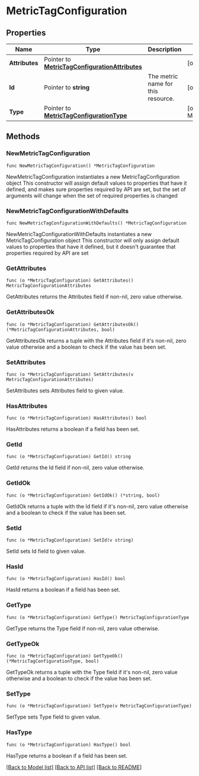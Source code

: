 # MetricTagConfiguration

## Properties

Name | Type | Description | Notes
------------ | ------------- | ------------- | -------------
**Attributes** | Pointer to [**MetricTagConfigurationAttributes**](MetricTagConfigurationAttributes.md) |  | [optional] 
**Id** | Pointer to **string** | The metric name for this resource. | [optional] 
**Type** | Pointer to [**MetricTagConfigurationType**](MetricTagConfigurationType.md) |  | [optional] [default to METRICTAGCONFIGURATIONTYPE_MANAGE_TAGS]

## Methods

### NewMetricTagConfiguration

`func NewMetricTagConfiguration() *MetricTagConfiguration`

NewMetricTagConfiguration instantiates a new MetricTagConfiguration object
This constructor will assign default values to properties that have it defined,
and makes sure properties required by API are set, but the set of arguments
will change when the set of required properties is changed

### NewMetricTagConfigurationWithDefaults

`func NewMetricTagConfigurationWithDefaults() *MetricTagConfiguration`

NewMetricTagConfigurationWithDefaults instantiates a new MetricTagConfiguration object
This constructor will only assign default values to properties that have it defined,
but it doesn't guarantee that properties required by API are set

### GetAttributes

`func (o *MetricTagConfiguration) GetAttributes() MetricTagConfigurationAttributes`

GetAttributes returns the Attributes field if non-nil, zero value otherwise.

### GetAttributesOk

`func (o *MetricTagConfiguration) GetAttributesOk() (*MetricTagConfigurationAttributes, bool)`

GetAttributesOk returns a tuple with the Attributes field if it's non-nil, zero value otherwise
and a boolean to check if the value has been set.

### SetAttributes

`func (o *MetricTagConfiguration) SetAttributes(v MetricTagConfigurationAttributes)`

SetAttributes sets Attributes field to given value.

### HasAttributes

`func (o *MetricTagConfiguration) HasAttributes() bool`

HasAttributes returns a boolean if a field has been set.

### GetId

`func (o *MetricTagConfiguration) GetId() string`

GetId returns the Id field if non-nil, zero value otherwise.

### GetIdOk

`func (o *MetricTagConfiguration) GetIdOk() (*string, bool)`

GetIdOk returns a tuple with the Id field if it's non-nil, zero value otherwise
and a boolean to check if the value has been set.

### SetId

`func (o *MetricTagConfiguration) SetId(v string)`

SetId sets Id field to given value.

### HasId

`func (o *MetricTagConfiguration) HasId() bool`

HasId returns a boolean if a field has been set.

### GetType

`func (o *MetricTagConfiguration) GetType() MetricTagConfigurationType`

GetType returns the Type field if non-nil, zero value otherwise.

### GetTypeOk

`func (o *MetricTagConfiguration) GetTypeOk() (*MetricTagConfigurationType, bool)`

GetTypeOk returns a tuple with the Type field if it's non-nil, zero value otherwise
and a boolean to check if the value has been set.

### SetType

`func (o *MetricTagConfiguration) SetType(v MetricTagConfigurationType)`

SetType sets Type field to given value.

### HasType

`func (o *MetricTagConfiguration) HasType() bool`

HasType returns a boolean if a field has been set.


[[Back to Model list]](../README.md#documentation-for-models) [[Back to API list]](../README.md#documentation-for-api-endpoints) [[Back to README]](../README.md)


